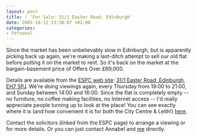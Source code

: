 ```yaml
---
layout: post
title: ! 'For Sale: 31/1 Easter Road, Edinburgh'
date: 2005-10-12 13:30:07 +01:00
categories:
- Personal
---
```

Since the market has been unbelievably slow in Edinburgh, but is apparently picking back up again, we're making a last-ditch attempt to sell our old flat before putting it on the market to rent.  So it's back on the market at the bargain-basement price of Offers Over &pound;69,000.

Details are available from the [ESPC web site](http://www.espc.com/): [31/1 Easter Road, Edinburgh, EH7 5PJ](http://www.espc.com/EspcPublic/UniversalPages/PropertyDetails.aspx?rid=182777).  We're doing viewings again, every Thursday from 19:00 to 21:00, and Sunday between 14:00 and 16:00.  Since the flat is completely empty -- no furniture, no coffee making facilities, no Internet access -- I'd really appreciate people turning up to look at the place!  You can see exactly where it is (and how convenient it is for both the City Centre &amp; Leith!) [here](http://maps.google.co.uk/maps?q=55.959255,-3.171680&hl=en).

Contact the solicitors (linked from the ESPC page) to arrange a viewing or for more details.  Or you can just contact Annabel and [me](mailto:mathie@woss.name) directly.
